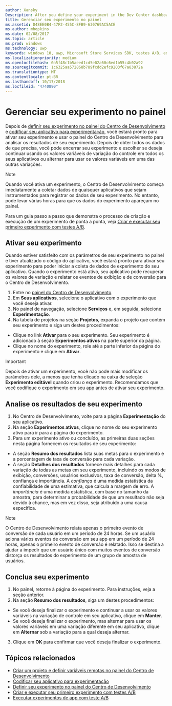 ```yaml
---
author: Xansky
Description: After you define your experiment in the Dev Center dashboard and code your experiment in your app, you are ready to active your experiment and use the Dev Center dashboard to review the results of your experiment.
title: Gerenciar seu experimento no painel
ms.assetid: D48EE0B4-47F2-455C-8FB9-630769AC5ACE
ms.author: mhopkins
ms.date: 02/08/2017
ms.topic: article
ms.prod: windows
ms.technology: uwp
keywords: windows 10, uwp, Microsoft Store Services SDK, testes A/B, experimentos
ms.localizationpriority: medium
ms.openlocfilehash: 0a5f48c1b5aeed1cd5e02a60c6ed1b55c4b02a92
ms.sourcegitcommit: 1c6325aa572868b789fcdd2efc9203f67a83872a
ms.translationtype: MT
ms.contentlocale: pt-BR
ms.lasthandoff: 10/17/2018
ms.locfileid: "4740890"
---
```

# <a name="manage-your-experiment-in-the-dashboard"></a>Gerenciar seu experimento no painel

Depois de [definir seu experimento no painel do Centro de Desenvolvimento](define-your-experiment-in-the-dev-center-dashboard.md) e [codificar seu aplicativo para experimentação](code-your-experiment-in-your-app.md), você estará pronto para ativar seu experimento e usar o painel do Centro de Desenvolvimento para analisar os resultados de seu experimento. Depois de obter todos os dados de que precisa, você pode encerrar seu experimento e escolher se deseja continuar usando os valores variáveis de variação do controle em todos os seus aplicativos ou alternar para usar os valores variáveis em uma das outras variações.

> [!NOTE]
> Quando você ativa um experimento, o Centro de Desenvolvimento começa imediatamente a coletar dados de quaisquer aplicativos que sejam instrumentados para registrar os dados de seu experimento. No entanto, pode levar várias horas para que os dados do experimento apareçam no painel.

Para um guia passo a passo que demonstra o processo de criação e execução de um experimento de ponta a ponta, veja [Criar e executar seu primeiro experimento com testes A/B](create-and-run-your-first-experiment-with-a-b-testing.md).

## <a name="activate-your-experiment"></a>Ativar seu experimento

Quando estiver satisfeito com os parâmetros de seu experimento no painel e tiver atualizado o código do aplicativo, você estará pronto para ativar seu experimento para poder iniciar a coleta de dados de experimento do seu aplicativo. Quando o experimento está ativo, seu aplicativo pode recuperar os valores de variação e relatar os eventos de exibição e de conversão para o Centro de Desenvolvimento.

1. Entre no [painel do Centro de Desenvolvimento](https://dev.windows.com/overview).
2. Em **Seus aplicativos**, selecione o aplicativo com o experimento que você deseja ativar.
3. No painel de navegação, selecione **Serviços** e, em seguida, selecione **Experimentação**.
4. Na tabela de projetos na seção **Projetos**, expanda o projeto que contém seu experimento e siga um destes procedimentos:
  * Clique no link **Ativar** para o seu experimento. Seu experimento é adicionado à seção **Experimentos ativos** na parte superior da página.
  * Clique no nome do experimento, role até a parte inferior da página do experimento e clique em **Ativar**.

> [!IMPORTANT]
> Depois de ativar um experimento, você não pode mais modificar os parâmetros dele, a menos que tenha clicado na caixa de seleção **Experimento editável** quando criou o experimento. Recomendamos que você codifique o experimento em seu app antes de ativar seu experimento.

## <a name="review-the-results-of-your-experiment"></a>Analise os resultados de seu experimento

1. No Centro de Desenvolvimento, volte para a página **Experimentação** do seu aplicativo.
2. Na seção **Experimentos ativos**, clique no nome do seu experimento ativo para ir para a página do experimento.
3. Para um experimento ativo ou concluído, as primeiras duas seções nesta página fornecem os resultados de seu experimento:
  * A seção **Resumo dos resultados** lista suas metas para o experimento e a porcentagem de taxa de conversão para cada variação.
  * A seção **Detalhes dos resultados** fornece mais detalhes para cada variação de todas as metas em seu experimento, incluindo os modos de exibição, conversões, usuários exclusivos, taxa de conversão, delta %, confiança e importância. A *confiança* é uma medida estatística da confiabilidade de uma estimativa, que calcula a margem de erro. A *importância* é uma medida estatística, com base no tamanho da amostra, para determinar a probabilidade de que um resultado não seja devido à chance, mas em vez disso, seja atribuído a uma causa específica.

> [!NOTE]
> O Centro de Desenvolvimento relata apenas o primeiro evento de conversão de cada usuário em um período de 24 horas. Se um usuário aciona vários eventos de conversão em seu app em um período de 24 horas, apenas o primeiro evento de conversão é relatado. Isso se destina a ajudar a impedir que um usuário único com muitos eventos de conversão distorça os resultados do experimento de um grupo de amostra de usuários.


## <a name="complete-your-experiment"></a>Conclua seu experimento

1. No painel, retorne à página do experimento. Para instruções, veja a seção anterior.
2. Na seção **Resumo dos resultados**, siga um destes procedimentos:
  * Se você deseja finalizar o experimento e continuar a usar os valores variáveis na variação de controle em seu aplicativo, clique em **Manter**.
  * Se você deseja finalizar o experimento, mas alternar para usar os valores variáveis em uma variação diferente em seu aplicativo, clique em **Alternar** sob a variação para a qual deseja alternar.
3. Clique em **OK** para confirmar que você deseja finalizar o experimento.


## <a name="related-topics"></a>Tópicos relacionados

* [Criar um projeto e definir variáveis remotas no painel do Centro de Desenvolvimento](create-a-project-and-define-remote-variables-in-the-dev-center-dashboard.md)
* [Codificar seu aplicativo para experimentação](code-your-experiment-in-your-app.md)
* [Definir seu experimento no painel do Centro de Desenvolvimento](define-your-experiment-in-the-dev-center-dashboard.md)
* [Criar e executar seu primeiro experimento com testes A/B](create-and-run-your-first-experiment-with-a-b-testing.md)
* [Executar experimentos de app com teste A/B](run-app-experiments-with-a-b-testing.md)
